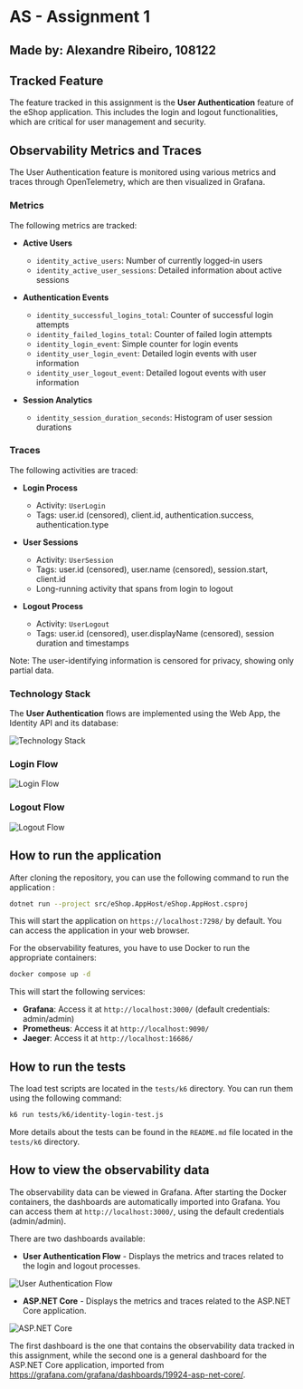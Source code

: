 # AS - Assignment 1

## Made by: Alexandre Ribeiro, 108122

## Tracked Feature

The feature tracked in this assignment is the **User Authentication** feature of the eShop application. This includes the login and logout functionalities, which are critical for user management and security.

## Observability Metrics and Traces

The User Authentication feature is monitored using various metrics and traces through OpenTelemetry, which are then visualized in Grafana.

### Metrics
The following metrics are tracked:

- **Active Users**
  - `identity_active_users`: Number of currently logged-in users
  - `identity_active_user_sessions`: Detailed information about active sessions

- **Authentication Events**
  - `identity_successful_logins_total`: Counter of successful login attempts
  - `identity_failed_logins_total`: Counter of failed login attempts
  - `identity_login_event`: Simple counter for login events
  - `identity_user_login_event`: Detailed login events with user information
  - `identity_user_logout_event`: Detailed logout events with user information

- **Session Analytics**
  - `identity_session_duration_seconds`: Histogram of user session durations

### Traces
The following activities are traced:

- **Login Process**
  - Activity: `UserLogin`
  - Tags: user.id (censored), client.id, authentication.success, authentication.type

- **User Sessions**
  - Activity: `UserSession`
  - Tags: user.id (censored), user.name (censored), session.start, client.id
  - Long-running activity that spans from login to logout

- **Logout Process**
  - Activity: `UserLogout`
  - Tags: user.id (censored), user.displayName (censored), session duration and timestamps

Note: The user-identifying information is censored for privacy, showing only partial data.

### Technology Stack
The **User Authentication** flows are implemented using the Web App, the Identity API and its database:

![Technology Stack](img/eshop_authentication_stack.png)

### Login Flow
![Login Flow](img/diagrams/login-flow.png)

### Logout Flow
![Logout Flow](img/diagrams/logout-flow.png)

## How to run the application

After cloning the repository, you can use the following command to run the application :

```bash
dotnet run --project src/eShop.AppHost/eShop.AppHost.csproj
```

This will start the application on `https://localhost:7298/` by default. You can access the application in your web browser.

For the observability features, you have to use Docker to run the appropriate containers:
  
```bash
docker compose up -d
```

This will start the following services:
- **Grafana**: Access it at `http://localhost:3000/` (default credentials: admin/admin)
- **Prometheus**: Access it at `http://localhost:9090/`
- **Jaeger**: Access it at `http://localhost:16686/`

## How to run the tests

The load test scripts are located in the `tests/k6` directory. You can run them using the following command:

```bash
k6 run tests/k6/identity-login-test.js
```

More details about the tests can be found in the `README.md` file located in the `tests/k6` directory.

## How to view the observability data

The observability data can be viewed in Grafana. After starting the Docker containers, the dashboards are automatically imported into Grafana. You can access them at `http://localhost:3000/`, using the default credentials (admin/admin).

There are two dashboards available:
 - **User Authentication Flow** - Displays the metrics and traces related to the login and logout processes.

![User Authentication Flow](img/user_authentication_flow_dashboard.png)

 - **ASP.NET Core** - Displays the metrics and traces related to the ASP.NET Core application.

![ASP.NET Core](img/asp_net_dashboard.png)

The first dashboard is the one that contains the observability data tracked in this assignment, while the second one is a general dashboard for the ASP.NET Core application, imported from https://grafana.com/grafana/dashboards/19924-asp-net-core/.